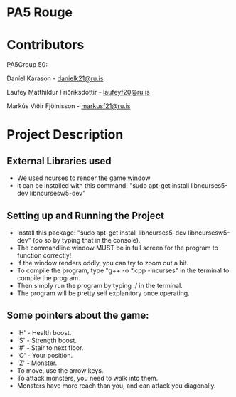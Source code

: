 # PA5 Rouge

# Contributors

PA5Group 50:

Daníel Kárason - danielk21@ru.is

Laufey Matthildur Friðriksdóttir - laufeyf20@ru.is

Markús Víðir Fjölnisson - markusf21@ru.is

# Project Description

## External Libraries used
* We used ncurses to render the game window
* it can be installed with this command: "sudo apt-get install libncurses5-dev libncursesw5-dev"

## Setting up and Running the Project
* Install this package: "sudo apt-get install libncurses5-dev libncursesw5-dev" (do so by typing that in the console).
* The commandline window MUST be in full screen for the program to function correctly!
* If the window renders oddly, you can try to zoom out a bit.
* To compile the program, type "g++ -o <program name> *.cpp -lncurses" in the terminal to compile the program.
* Then simply run the program by typing ./<program name> in the terminal.
* The program will be pretty self explanitory once operating.

## Some pointers about the game:
* 'H' - Health boost.
* 'S' - Strength boost.
* '#' - Stair to next floor.
* 'O' - Your position.
* 'Z' - Monster.
* To move, use the arrow keys.
* To attack monsters, you need to walk into them.
* Monsters have more reach than you, and can attack you diagonally.

